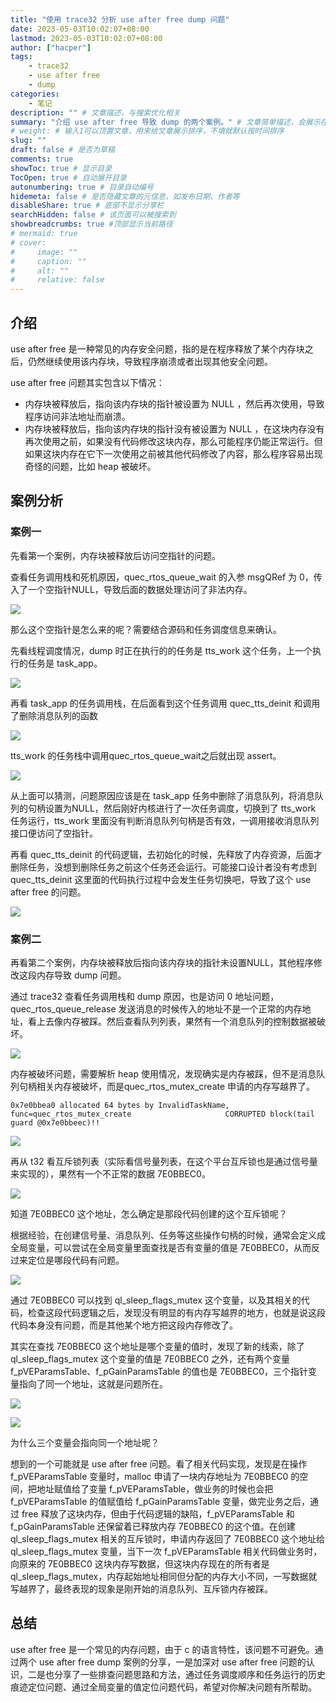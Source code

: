 ```yaml
---
title: "使用 trace32 分析 use after free dump 问题"
date: 2023-05-03T10:02:07+08:00
lastmod: 2023-05-03T10:02:07+08:00
author: ["hacper"]
tags:
    - trace32
    - use after free
    - dump
categories:
    - 笔记
description: "" # 文章描述，与搜索优化相关
summary: "介绍 use after free 导致 dump 的两个案例。" # 文章简单描述，会展示在主页
# weight: # 输入1可以顶置文章，用来给文章展示排序，不填就默认按时间排序
slug: ""
draft: false # 是否为草稿
comments: true
showToc: true # 显示目录
TocOpen: true # 自动展开目录
autonumbering: true # 目录自动编号
hidemeta: false # 是否隐藏文章的元信息，如发布日期、作者等
disableShare: true # 底部不显示分享栏
searchHidden: false # 该页面可以被搜索到
showbreadcrumbs: true #顶部显示当前路径
# mermaid: true
# cover:
#     image: ""
#     caption: ""
#     alt: ""
#     relative: false
---
```




## 介绍

use after free 是一种常见的内存安全问题，指的是在程序释放了某个内存块之后，仍然继续使用该内存块，导致程序崩溃或者出现其他安全问题。

use after free 问题其实包含以下情况：

- 内存块被释放后，指向该内存块的指针被设置为 NULL ，然后再次使用，导致程序访问非法地址而崩溃。
- 内存块被释放后，指向该内存块的指针没有被设置为 NULL ，在这块内存没有再次使用之前，如果没有代码修改这块内存，那么可能程序仍能正常运行。但如果这块内存在它下一次使用之前被其他代码修改了内容，那么程序容易出现奇怪的问题，比如 heap 被破坏。

## 案例分析

### 案例一



先看第一个案例，内存块被释放后访问空指针的问题。

查看任务调用栈和死机原因，quec_rtos_queue_wait 的入参 msgQRef 为 0，传入了一个空指针NULL，导致后面的数据处理访问了非法内存。

![](https://jsd.cdn.zzko.cn/gh/hacperme/picx_hosting@master/20210507/screenshot-1.37th3dolcsc0.webp)

那么这个空指针是怎么来的呢？需要结合源码和任务调度信息来确认。

先看线程调度情况，dump 时正在执行的的任务是 tts_work 这个任务，上一个执行的任务是 task_app。

![](https://jsd.cdn.zzko.cn/gh/hacperme/picx_hosting@master/20210507/image-2023-04-28-16-34-08-060.75p72rtzr800.webp)

再看 task_app 的任务调用栈，在后面看到这个任务调用 quec_tts_deinit 和调用了删除消息队列的函数

![](https://jsd.cdn.zzko.cn/gh/hacperme/picx_hosting@master/20210507/image-2023-04-28-16-35-33-855.4ngdkadkbiu0.webp)

tts_work 的任务栈中调用quec_rtos_queue_wait之后就出现 assert。

![](https://jsd.cdn.zzko.cn/gh/hacperme/picx_hosting@master/20210507/image-2023-04-28-16-34-43-231.6mj9c27tilg0.webp)

从上面可以猜测，问题原因应该是在 task_app 任务中删除了消息队列，将消息队列的句柄设置为NULL，然后刚好内核进行了一次任务调度，切换到了 tts_work 任务运行，tts_work 里面没有判断消息队列句柄是否有效，一调用接收消息队列接口便访问了空指针。

再看 quec_tts_deinit 的代码逻辑，去初始化的时候，先释放了内存资源，后面才删除任务，没想到删除任务之前这个任务还会运行。可能接口设计者没有考虑到 quec_tts_deinit  这里面的代码执行过程中会发生任务切换吧，导致了这个 use after free 的问题。

![](https://jsd.cdn.zzko.cn/gh/hacperme/picx_hosting@master/20210507/image-2023-04-28-16-38-11-549.3sv21pq9r5k0.webp)

### 案例二



再看第二个案例，内存块被释放后指向该内存块的指针未设置NULL，其他程序修改这段内存导致 dump 问题。

通过 trace32 查看任务调用栈和 dump 原因，也是访问 0 地址问题，quec_rtos_queue_release 发送消息的时候传入的地址不是一个正常的内存地址，看上去像内存被踩。然后查看队列列表，果然有一个消息队列的控制数据被破坏。

![](https://jsd.cdn.zzko.cn/gh/hacperme/picx_hosting@master/20210507/image.bqq0ey6mxlc.webp)

内存被破坏问题，需要解析 heap 使用情况，发现确实是内存被踩，但不是消息队列句柄相关内存被破坏，而是quec_rtos_mutex_create 申请的内存写越界了。

```
0x7e0bbea0 allocated 64 bytes by InvalidTaskName, func=quec_rtos_mutex_create                     CORRUPTED block(tail guard @0x7e0bbeec)!!
```

![](https://jsd.cdn.zzko.cn/gh/hacperme/picx_hosting@master/20210507/image-2023-03-25-22-32-08-094.57ievnbpr4g0.webp)

再从 t32 看互斥锁列表（实际看信号量列表，在这个平台互斥锁也是通过信号量来实现的），果然有一个不正常的数据 7E0BBEC0。

![](https://jsd.cdn.zzko.cn/gh/hacperme/picx_hosting@master/20210507/image.2ijo0zox1y20.webp)

知道 7E0BBEC0 这个地址，怎么确定是那段代码创建的这个互斥锁呢？

根据经验，在创建信号量、消息队列、任务等这些操作句柄的时候，通常会定义成全局变量，可以尝试在全局变量里面查找是否有变量的值是 7E0BBEC0，从而反过来定位是哪段代码有问题。

![](https://jsd.cdn.zzko.cn/gh/hacperme/picx_hosting@master/20210507/image.43t740omc4e.webp)

通过 7E0BBEC0 可以找到 ql_sleep_flags_mutex 这个变量，以及其相关的代码，检查这段代码逻辑之后，发现没有明显的有内存写越界的地方，也就是说这段代码本身没有问题，而是其他某个地方把这段内存修改了。

其实在查找 7E0BBEC0 这个地址是哪个变量的值时，发现了新的线索，除了 ql_sleep_flags_mutex 这个变量的值是 7E0BBEC0 之外，还有两个变量 f_pVEParamsTable、f_pGainParamsTable 的值也是 7E0BBEC0，三个指针变量指向了同一个地址，这就是问题所在。

![](https://jsd.cdn.zzko.cn/gh/hacperme/picx_hosting@master/20210507/image.6ylvnqafnv80.webp)



![](https://jsd.cdn.zzko.cn/gh/hacperme/picx_hosting@master/20210507/image.3vgzp18h9uy0.webp)

为什么三个变量会指向同一个地址呢？

想到的一个可能就是 use after free 问题。看了相关代码实现，发现是在操作 f_pVEParamsTable 变量时，malloc 申请了一块内存地址为 7E0BBEC0 的空间，把地址赋值给了变量 f_pVEParamsTable，做业务的时候也会把 f_pVEParamsTable 的值赋值给 f_pGainParamsTable  变量，做完业务之后，通过 free 释放了这块内存，但由于代码逻辑的缺陷，f_pVEParamsTable 和 f_pGainParamsTable  还保留着已释放内存 7E0BBEC0 的这个值。在创建 ql_sleep_flags_mutex 相关的互斥锁时，申请内存返回了 7E0BBEC0 这个地址给 ql_sleep_flags_mutex 变量，当下一次 f_pVEParamsTable  相关代码做业务时，向原来的 7E0BBEC0  这块内存写数据，但这块内存现在的所有者是 ql_sleep_flags_mutex，内存起始地址相同但分配的内存大小不同，一写数据就写越界了，最终表现的现象是刚开始的消息队列、互斥锁内存被踩。

## 总结

use after free 是一个常见的内存问题，由于 c 的语言特性，该问题不可避免。通过两个 use after free dump 案例的分享，一是加深对 use after free 问题的认识，二是也分享了一些排查问题思路和方法，通过任务调度顺序和任务运行的历史痕迹定位问题、通过全局变量的值定位问题代码，希望对你解决问题有所帮助。